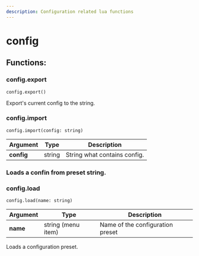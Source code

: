 ```yaml
---
description: Configuration related lua functions
---
```


# config

## Functions:

### config.export

`config.export()`

Export's current config to the string.

### config.import

`config.import(config: string)`

| Argument   | Type   | Description                  |
| ---------- | ------ | ---------------------------- |
| **config** | string | String what contains config. |

### Loads a confin from preset string.

### config.load

`config.load(name: string)`

| Argument | Type               | Description                      |
| -------- | ------------------ | -------------------------------- |
| **name** | string (menu item) | Name of the configuration preset |

Loads a configuration preset.
